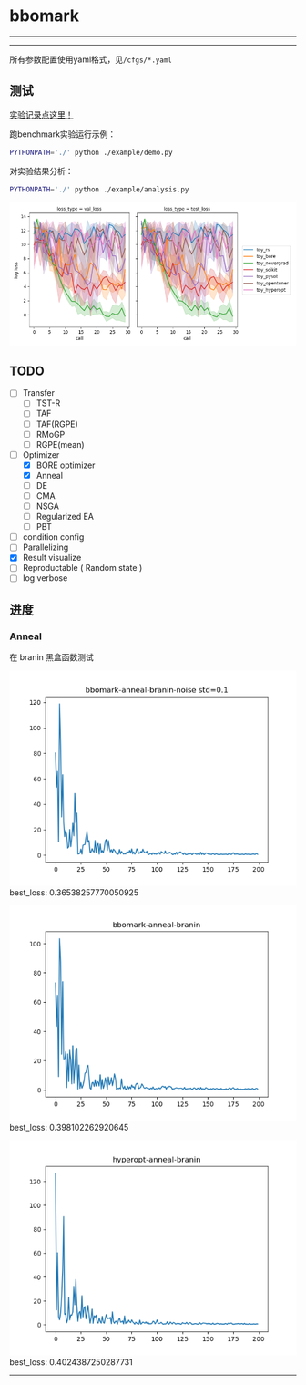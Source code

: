 # bbomark

---

---

所有参数配置使用yaml格式，见`/cfgs/*.yaml`


## 测试

[实验记录点这里！](./实验记录.md)

跑benchmark实验运行示例：

```bash
PYTHONPATH='./' python ./example/demo.py
```

对实验结果分析：

```bash
PYTHONPATH='./' python ./example/analysis.py
```

[comment]: <> (![]&#40;./out/demo_res.png&#41;)

![](./out/ana_res1628421033.21489.png)

## TODO

- [ ] Transfer
  - [ ] TST-R
  - [ ] TAF
  - [ ] TAF(RGPE)
  - [ ] RMoGP
  - [ ] RGPE(mean)
  
- [ ] Optimizer
  - [x] BORE optimizer
  - [x] Anneal
  - [ ] DE
  - [ ] CMA
  - [ ] NSGA
  - [ ] Regularized EA
  - [ ] PBT
  
- [ ] condition config
- [ ] Parallelizing
- [x] Result visualize
- [ ] Reproductable ( Random state )
- [ ] log verbose

## 进度

### Anneal 
   
在 branin 黑盒函数测试

![](./out/bbomark-anneal-noise.png)
best_loss: 0.36538257770050925

![](./out/bbomark-anneal.png)
best_loss: 0.398102262920645

![](./out/hyperopt-anneal.png)
best_loss: 0.4024387250287731

---